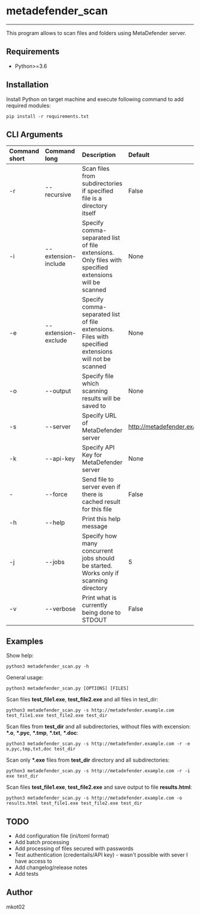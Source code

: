 # metadefender_scan
---

This program allows to scan files and folders using MetaDefender server.


## Requirements

- Python>=3.6

## Installation

Install Python on target machine and execute following command to add required modules:
```
pip install -r requirements.txt
```


## CLI Arguments

Command short | Command long | Description | Default
:-- | :-- | :-- | :--
-r | --recursive | Scan files from subdirectories if specified file is a directory itself | False
-i | --extension-include | Specify comma-separated list of file extensions. Only files with specified extensions will be scanned | None
-e | --extension-exclude | Specify comma-separated list of file extensions. Files with specified extensions will not be scanned | None
-o | --output | Specify file which scanning results will be saved to | None
-s | --server | Specify URL of MetaDefender server | http://metadefender.example.com
-k | --api-key | Specify API Key for MetaDefender server | None
\- | --force | Send file to server even if there is cached result for this file | False
-h | --help | Print this help message | 
-j | --jobs | Specify how many concurrent jobs should be started. Works only if scanning directory | 5
-v | --verbose | Print what is currently being done to STDOUT | False

## Examples

Show help:
```
python3 metadefender_scan.py -h
```

General usage:
```
python3 metadefender_scan.py [OPTIONS] [FILES]
```

Scan files **test_file1.exe**, **test_file2.exe** and all files in test_dir:
```
python3 metadefender_scan.py -s http://metadefender.example.com test_file1.exe test_file2.exe test_dir
```

Scan files from **test_dir** and all subdirectories, without files with excension: __*.o__, __*.pyc__, __*.tmp__, __*.txt__, __*.doc__:
```
python3 metadefender_scan.py -s http://metadefender.example.com -r -e o,pyc,tmp,txt,doc test_dir
```

Scan only __*.exe__ files from **test_dir** directory and all subdirectories:
```
python3 metadefender_scan.py -s http://metadefender.example.com -r -i exe test_dir
```

Scan files **test_file1.exe**, **test_file2.exe** and save output to file **results.html**:
```
python3 metadefender_scan.py -s http://metadefender.example.com -o results.html test_file1.exe test_file2.exe test_dir
```


## TODO

- Add configuration file (ini/toml format)
- Add batch processing
- Add processing of files secured with passwords
- Test authentication (credentails/API key) - wasn't possible with sever I have access to
- Add changelog/release notes
- Add tests


## Author

mkot02
